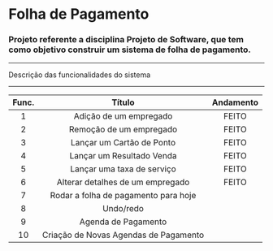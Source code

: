 # Folha de Pagamento

### Projeto referente a disciplina Projeto de Software, que tem como objetivo construir um sistema de folha de pagamento.

---------------------------------------------------

Descrição das funcionalidades do sistema

---------------------------------------------------


| Func. | Título | Andamento |
|:---:|:---:| :---:|
| 1 | Adição de um empregado | FEITO |
| 2 | Remoção de um empregado | FEITO|
| 3 | Lançar um Cartão de Ponto | FEITO |
| 4 | Lançar um Resultado Venda| FEITO |
| 5 | Lançar uma taxa de serviço| FEITO |
| 6 | Alterar detalhes de um empregado| FEITO |
| 7 | Rodar a folha de pagamento para hoje |  |
| 8 | Undo/redo|  |
| 9 | Agenda de Pagamento|  |
| 10 | Criação de Novas Agendas de Pagamento |  |


